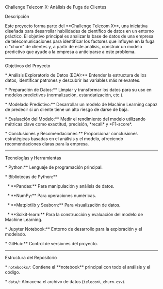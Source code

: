 Challenge Telecom X: Análisis de Fuga de Clientes



Descripción

Este proyecto forma parte del \*\*Challenge Telecom X\*\*, una iniciativa diseñada para desarrollar habilidades de científico de datos en un entorno práctico. El objetivo principal es analizar la base de datos de una empresa de telecomunicaciones para identificar los factores que influyen en la fuga o "churn" de clientes y, a partir de este análisis, construir un modelo predictivo que ayude a la empresa a anticiparse a este problema.



---



Objetivos del Proyecto

\* Análisis Exploratorio de Datos (EDA):\*\* Entender la estructura de los datos, identificar patrones y descubrir las variables más relevantes.

\* Preparación de Datos:\*\* Limpiar y transformar los datos para su uso en modelos predictivos (normalización, estandarización, etc.).

\* Modelado Predictivo:\*\* Desarrollar un modelo de Machine Learning capaz de predecir si un cliente tiene un alto riesgo de darse de baja.

\* Evaluación del Modelo:\*\* Medir el rendimiento del modelo utilizando métricas clave como exactitud, precisión, \*recall\* y \*F1-score\*.

\* Conclusiones y Recomendaciones:\*\* Proporcionar conclusiones estratégicas basadas en el análisis y el modelo, ofreciendo recomendaciones claras para la empresa.



---



 Tecnologías y Herramientas

\* Python:\*\* Lenguaje de programación principal.

\* Bibliotecas de Python:\*\*

&nbsp;   \* \*\*Pandas:\*\* Para manipulación y análisis de datos.

&nbsp;   \* \*\*NumPy:\*\* Para operaciones numéricas.

&nbsp;   \* \*\*Matplotlib y Seaborn:\*\* Para visualización de datos.

&nbsp;   \* \*\*Scikit-learn:\*\* Para la construcción y evaluación del modelo de Machine Learning.

\* Jupyter Notebook:\*\* Entorno de desarrollo para la exploración y el modelado.

\* GitHub:\*\* Control de versiones del proyecto.



---



Estructura del Repositorio

\* `notebooks/`: Contiene el \*\*notebook\*\* principal con todo el análisis y el código.

\* `data/`: Almacena el archivo de datos (`telecom\_churn.csv`).







